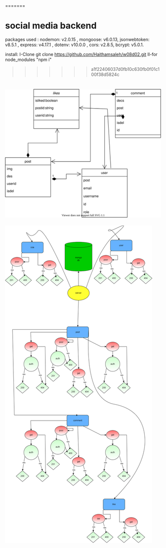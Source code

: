 

=======
# social media backend


packages used :
nodemon: v2.0.15 ,
mongoose: v6.0.13,
jsonwebtoken: v8.5.1 ,
express: v4.17.1 ,
dotenv: v10.0.0 ,
cors: v2.8.5,
bcrypt: v5.0.1.

install:
I-Clone git clone https://github.com/Haithamsaleh/w08d02.git 
II-for node_modules "npm i"
>>>>>>> a1f22406037d0fb10c630fb0f01c100f38d5824c

![This is an image](./841.svg)
========================
![This is an image](./84.png)